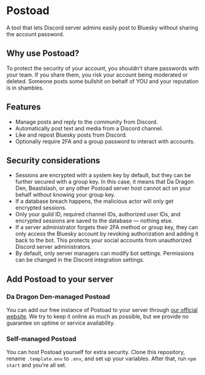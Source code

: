 # Postoad
A tool that lets Discord server admins easily post to Bluesky without sharing the account password.

## Why use Postoad?
To protect the security of your account, you shouldn't share passwords with your team. If you share them, you risk your account being moderated or deleted. Someone posts some bullshit on behalf of YOU and your reputation is in shambles.

## Features
* Manage posts and reply to the community from Discord.
* Automatically post text and media from a Discord channel.
* Like and repost Bluesky posts from Discord.
* Optionally require 2FA and a group password to interact with accounts.

## Security considerations
* Sessions are encrypted with a system key by default, but they can be further secured with a group key. In this case, it means that Da Dragon Den, Beastslash, or any other Postoad server host cannot act on your behalf without knowing your group key.
* If a database breach happens, the malicious actor will only get encrypted sessions.
* Only your guild ID, required channel IDs, authorized user IDs, and encrypted sessions are saved to the database — nothing else.
* If a server administrator forgets their 2FA method or group key, they can only access the Bluesky account by revoking authorization and adding it back to the bot. This protects your social accounts from unauthorized Discord server administrators.
* By default, only server managers can modify bot settings. Permissions can be changed in the Discord integration settings.

## Add Postoad to your server
### Da Dragon Den-managed Postoad
You can add our free instance of Postoad to your server through [our official website](https://postoad.beastslash.com). We try to keep it online as much as possible, but we provide no guarantee on uptime or service availability.

### Self-managed Postoad
You can host Postoad yourself for extra security. Clone this repository, rename `.template.env` to `.env`, and set up your variables. After that, run `npm start` and you're all set.
